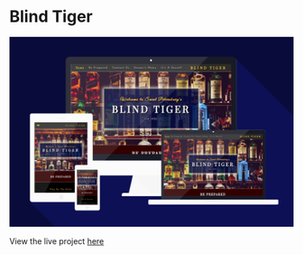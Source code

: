 # Blind Tiger

![BlindTiger Mockup Images](assets/images/blind-tiger-mockup.png)

View the live project [here](https://rebeccatraceyt.github.io/KryanLive/)
